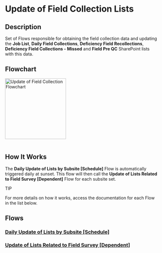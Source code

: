 # Update of Field Collection Lists

## Description
Set of Flows responsible for obtaining the field collection data and updating the **Job List**, **Daily Field Collections**, **Deficiency Field Recollections**, **Deficiency Field Collections - Missed** and **Field Pre QC** SharePoint lists with this data.

## Flowchart
<a class="" data-lightbox="Flowchart" href="../../../_static/flows/Update_of_Field_Collection_Lists_-_Flowchart.png" title="Update of Field Collection Lists Flowchart" data-title="Update of Field Collection Lists Flowchart">
<img src="../../../_static/flows/Update_of_Field_Collection_Lists_-_Flowchart.png" class="align-center" width="200px" alt="Update of Field Collection Flowchart">
</a>
<br></br>

## How It Works
The **Daily Update of Lists by Subsite [Schedule]** Flow is automatically triggered daily at sunset.
This flow will then call the **Update of Lists Related to Field Survey [Dependent]** Flow for each subsite set.

<div class="seealso">
<p class="admonition-title">TIP</p>
<p>For more details on how it works, access the documentation for each Flow in the list below.</p>
</div>

## Flows
   ### [Daily Update of Lists by Subsite [Schedule]](Daily%20Update%20of%20Lists%20by%20Subsite%20[Schedule].md)
   ### [Update of Lists Related to Field Survey [Dependent]](Update%20of%20Lists%20Related%20to%20Field%20Survey%20[Dependent].md)